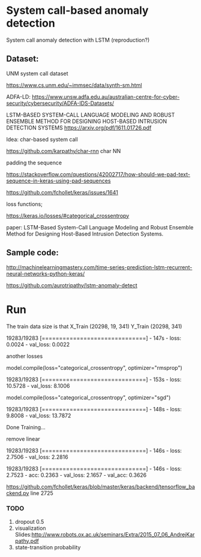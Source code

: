 # System call-based anomaly detection 

System call anomaly detection with LSTM (reproduction?)

## Dataset:
UNM system call dataset 

https://www.cs.unm.edu/~immsec/data/synth-sm.html


ADFA-LD:
https://www.unsw.adfa.edu.au/australian-centre-for-cyber-security/cybersecurity/ADFA-IDS-Datasets/


LSTM-BASED SYSTEM-CALL LANGUAGE MODELING AND ROBUST ENSEMBLE METHOD FOR DESIGNING HOST-BASED INTRUSION DETECTION SYSTEMS
https://arxiv.org/pdf/1611.01726.pdf

Idea:
char-based system call 


https://github.com/karpathy/char-rnn
char NN 


padding the sequence

https://stackoverflow.com/questions/42002717/how-should-we-pad-text-sequence-in-keras-using-pad-sequences

https://github.com/fchollet/keras/issues/1641


loss functions;

https://keras.io/losses/#categorical_crossentropy


paper:
LSTM-Based System-Call Language Modeling and Robust Ensemble Method for Designing Host-Based Intrusion Detection Systems.

## Sample code:

http://machinelearningmastery.com/time-series-prediction-lstm-recurrent-neural-networks-python-keras/


https://github.com/aurotripathy/lstm-anomaly-detect


# Run

The train data size is that
X_Train (20298, 19, 341)
Y_Train (20298, 341)

19283/19283 [==============================] - 147s - loss: 0.0024 - val_loss: 0.0022


another losses

model.compile(loss="categorical_crossentropy", optimizer="rmsprop")

19283/19283 [==============================] - 153s - loss: 10.5728 - val_loss: 8.1006


model.compile(loss="categorical_crossentropy", optimizer="sgd")

19283/19283 [==============================] - 148s - loss: 9.8008 - val_loss: 13.7872

Done Training...

remove linear

19283/19283 [==============================] - 146s - loss: 2.7506 - val_loss: 2.2816

19283/19283 [==============================] - 146s - loss: 2.7523 - acc: 0.2363 - val_loss: 2.1657 - val_acc: 0.3626

https://github.com/fchollet/keras/blob/master/keras/backend/tensorflow_backend.py
line 2725

### TODO
1) dropout 0.5
2) visualization 
Slides:http://www.robots.ox.ac.uk/seminars/Extra/2015_07_06_AndrejKarpathy.pdf
3) state-transition probability  


